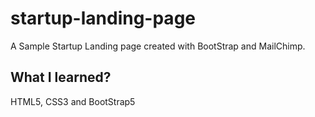 # startup-landing-page
A Sample Startup Landing page created with BootStrap and MailChimp.

## What I learned?
HTML5, CSS3 and BootStrap5
